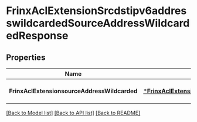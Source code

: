 # FrinxAclExtensionSrcdstipv6addresswildcardedSourceAddressWildcardedResponse

## Properties
Name | Type | Description | Notes
------------ | ------------- | ------------- | -------------
**FrinxAclExtensionsourceAddressWildcarded** | [***FrinxAclExtensionSrcdstipv6addresswildcardedSourceAddressWildcarded**](frinx.acl.extension.srcdstipv6addresswildcarded.SourceAddressWildcarded.md) |  | [optional] [default to null]

[[Back to Model list]](../README.md#documentation-for-models) [[Back to API list]](../README.md#documentation-for-api-endpoints) [[Back to README]](../README.md)


